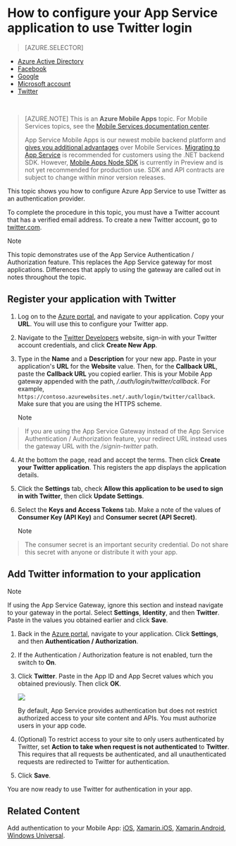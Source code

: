 <properties
    pageTitle="How to configure Twitter authentication for your App Services application"
    description="Learn how to configure Twitter authentication for your App Services application."
    services="app-service\mobile"
    documentationCenter=""
    authors="mattchenderson" 
    manager="dwrede"
    editor=""/>

<tags
    ms.service="app-service-mobile"
    ms.workload="mobile"
    ms.tgt_pltfrm="na"
    ms.devlang="multiple"
    ms.topic="article"
    ms.date="01/13/2016"
    ms.author="mahender"/>

# How to configure your App Service application to use Twitter login
> [AZURE.SELECTOR]
- [Azure Active Directory](../articles/app-service-mobile/app-service-mobile-how-to-configure-active-directory-authentication.md)
- [Facebook](../articles/app-service-mobile/app-service-mobile-how-to-configure-facebook-authentication.md)
- [Google](../articles/app-service-mobile/app-service-mobile-how-to-configure-google-authentication.md)
- [Microsoft account](../articles/app-service-mobile/app-service-mobile-how-to-configure-microsoft-authentication.md)
- [Twitter](../articles/app-service-mobile/app-service-mobile-how-to-configure-twitter-authentication.md)


&nbsp;

>[AZURE.NOTE] This is an **Azure Mobile Apps** topic. For Mobile Services topics, see the [Mobile Services documentation center](/documentation/services/mobile-services/).
>
>App Service Mobile Apps is our newest mobile backend platform and [gives you additional advantages](app-service-mobile-value-prop-migration-from-mobile-services.md) over Mobile Services. [Migrating to App Service](app-service-mobile-migrating-from-mobile-services.md) is  recommended for customers using the .NET backend SDK. However, [Mobile Apps Node SDK](https://github.com/azure/azure-mobile-apps-node) is currently in Preview and is not yet recommended for production use. SDK and API contracts are subject to change within minor version releases.


This topic shows you how to configure Azure App Service to use Twitter as an authentication provider.

To complete the procedure in this topic, you must have a Twitter account that has a verified email address. To create a new Twitter account, go to <a href="http://go.microsoft.com/fwlink/p/?LinkID=268287" target="_blank">twitter.com</a>.

> [!NOTE]
> This topic demonstrates use of the App Service Authentication / Authorization feature. This replaces the App Service gateway for most applications. Differences that apply to using the gateway are called out in notes throughout the topic.
> 
> 
## <a name="register"> </a>Register your application with Twitter
1. Log on to the [Azure portal](https://portal.azure.com/), and navigate to your application. Copy your **URL**. You will use this to configure your Twitter app.

2. Navigate to the [Twitter Developers](http://go.microsoft.com/fwlink/p/?LinkId=268300) website, sign-in with your Twitter account credentials, and click **Create New App**.

3. Type in the **Name** and a **Description** for your new app. Paste in your application's **URL** for the **Website** value. Then, for the **Callback URL**, paste the **Callback URL** you copied earlier. This is your Mobile App gateway appended with the path, */.auth/login/twitter/callback*. For example, `https://contoso.azurewebsites.net/.auth/login/twitter/callback`. Make sure that you are using the HTTPS scheme.

   > [!NOTE]
>  If you are using the App Service Gateway instead of the App Service Authentication / Authorization feature, your redirect URL instead uses the gateway URL with the _/signin-twitter_ path.
> 
4. At the bottom the page, read and accept the terms. Then click **Create your Twitter application**. This registers the app displays the application details.

5. Click the **Settings** tab, check **Allow this application to be used to sign in with Twitter**, then click **Update Settings**.

6. Select the **Keys and Access Tokens** tab. Make a note of the values of **Consumer Key (API Key)** and **Consumer secret (API Secret)**.

   > [!NOTE]
> The consumer secret is an important security credential. Do not share this secret with anyone or distribute it with your app.
> 
> 
> 

## <a name="secrets"> </a>Add Twitter information to your application
> [!NOTE]
> If using the App Service Gateway, ignore this section and instead navigate to your gateway in the portal. Select **Settings**, **Identity**, and then **Twitter**. Paste in the values you obtained earlier and click **Save**.
> 
> 
1. Back in the [Azure portal](https://portal.azure.com/), navigate to your application. Click **Settings**, and then **Authentication / Authorization**.

2. If the Authentication / Authorization feature is not enabled, turn the switch to **On**.

3. Click **Twitter**. Paste in the App ID and App Secret values which you obtained previously. Then click **OK**.

   ![][1]

   By default, App Service provides authentication but does not restrict authorized access to your site content and APIs. You must authorize users in your app code. 

4. (Optional) To restrict access to your site to only users authenticated by Twitter, set **Action to take when request is not authenticated** to **Twitter**. This requires that all requests be authenticated, and all unauthenticated requests are redirected to Twitter for authentication.

5. Click **Save**. 


You are now ready to use Twitter for authentication in your app.

## <a name="related-content"> </a>Related Content
Add authentication to your Mobile App: [iOS][ios-get-started-users], [Xamarin.iOS][xamarin-ios-get-started-users], [Xamarin.Android][xamarin-android-get-started-users], [Windows Universal][windows-get-started-users].


[windows-get-started-users]: ../article/app-service-mobile/app-service-mobile-windows-store-dotnet-get-started-users.md
[xamarin-ios-get-started-users]: ../article/app-service-mobile/app-service-mobile-xamarin-ios-get-started-users.md
[xamarin-android-get-started-users]: ../article/app-service-mobile/app-service-mobile-xamarin-android-get-started-users.md
[ios-get-started-users]: ../article/app-service-mobile/app-service-mobile-ios-get-started-users.md


<!-- Images. -->

[0]: ./media/app-service-mobile-how-to-configure-twitter-authentication/app-service-twitter-redirect.png
[1]: ./media/app-service-mobile-how-to-configure-twitter-authentication/mobile-app-twitter-settings.png

<!-- URLs. -->

[Twitter Developers]: http://go.microsoft.com/fwlink/p/?LinkId=268300
[Azure portal]: https://portal.azure.com/
[xamarin]: ../app-services-mobile-app-xamarin-ios-get-started-users.md
